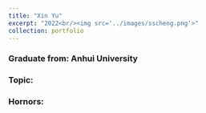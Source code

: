 ```yaml
---
title: "Xin Yu"
excerpt: "2022<br/><img src='../images/sscheng.png'>"
collection: portfolio
---
```


### Graduate from: Anhui University
### Topic:
### Hornors:
